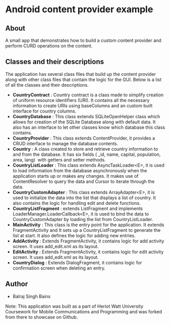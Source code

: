 # Android content provider example

## About
A small app that demonstrates how to build a custom content provider and perform CURD operations on the content.

## Classes and their descriptions

The application has several class files that build up the content provider along with other class files that contain the logic for the GUI. Below is a list of all the classes and their descriptions.

- **CountryContract** : Country contract is a class made to simplify creation of uniform resource identifiers (URI). It contains all the necessary information to create URIs using baseColumns and an custom built interface for country columns. 
- **CountryDatabase** : This class extends SQLiteOpenHelper class which allows for creation of the SQLite Database along with default data. It also has an interface to let other classes know which database this class contains. 
- **CountryProvider** : This class extends ContentProvider, it provides a CRUD interface to manage the database contents. 
- **Country** : A class created to store and retrieve country information to and from the database. It has six fields ( _id, name, capital, population, area, lang)  with getters and setter methods. 
- **CountryListLoader** : This class extends AsyncTaskLoader&lt;E&gt;, it is used to load information from the database asynchronously when the application starts up or makes any changes. It makes use of ContentResolver to query the data and Cursor to iterate through the data. 
- **CountryCustomAdapter** : This class extends ArrayAdapter&lt;E&gt;, it is used to initialize the data into the list that displays a list of country. It also contains the logic for handling edit and delete functions.  
- **CountryListFragment** : extends ListFragment and implements LoaderManager.LoaderCallback&lt;E&gt;, it is used to bind the data to CountryCustomAdapter by loading the list from CountryListLoader. 
- **MainActivity** : This class is the entry point for the application. It extends FragmentActivity and It sets up a CountryListFragment to generate the list at start. It also defines the logic for adding new entries. 
- **AddActivity** : Extends FragmentActivity, it contains logic for add activity screen. It uses add_edit.xml as its layout. 
- **EditActivity** : Extends FragmentActivity, it contains logic for edit activity screen. It uses add_edit.xml as its layout. 
- **CountryDialog** : Extends DialogFragment, it contains logic for confirmation screen when deleting an entry.

## Author
- Balraj Singh Bains

Note: This application was built as a part of Heriot Watt University Coursework for Mobile Communications and Programming and was forked from there to showcase on Github.
